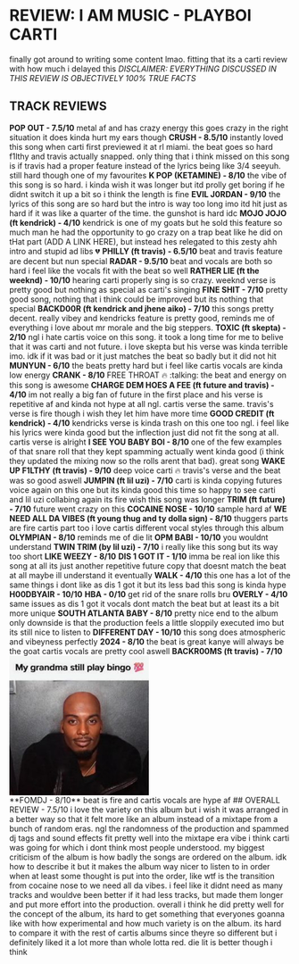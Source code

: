 # REVIEW: I AM MUSIC - PLAYBOI CARTI
finally got around to writing some content lmao. fitting that its a carti review with how much i delayed this
*DISCLAIMER: EVERYTHING DISCUSSED IN THIS REVIEW IS OBJECTIVELY 100%  TRUE FACTS*
## TRACK REVIEWS
**POP OUT - 7.5/10**
metal af and has crazy energy this goes crazy in the right situation
it does kinda hurt my ears though
**CRUSH - 8.5/10**
instantly loved this song when carti first previewed it at rl miami. the beat goes so hard f1lthy and travis actually snapped. only thing that i think missed on this song is if travis had a proper feature instead of the lyrics being like 3/4 seeyuh. still hard though one of my favourites
**K POP (KETAMINE) - 8/10**
the vibe of this song is so hard. i kinda wish it was longer but itd prolly get boring if he didnt switch it up a bit so i think the length is fine
**EVIL J0RDAN - 9/10**
the lyrics of this song are so hard but the intro is way too long imo itd hit just as hard if it was like a quarter of the time. the gunshot is hard idc
**MOJO JOJO (ft kendrick) - 4/10**
kendrick is one of my goats but he sold this feature so much man
he had the opportunity to go crazy on a trap beat like he did on tHat part (ADD A LINK HERE), but instead hes relegated to this zesty ahh intro and stupid ad libs :broken_heart:
**PHILLY (ft travis) - 6.5/10**
beat and travis feature are decent but nun special
**RADAR - 9.5/10**
beat and vocals are both so hard i feel like the vocals fit with the beat so well
**RATHER LIE (ft the weeknd) - 10/10**
hearing carti properly sing is so crazy. weeknd verse is pretty good but nothing as special as carti's singing
**FINE SHIT - 7/10**
pretty good song, nothing that i think could be improved but its nothing that special
**BACKD00R (ft kendrick and jhene aiko) - 7/10**
this songs pretty decent. really vibey and kendricks feature is pretty good, reminds me of everything i love about mr morale and the big steppers.
**TOXIC (ft skepta) - 2/10**
ngl i hate cartis voice on this song. it took a long time for me to belive that it was carti and not future.
i love skepta but his verse was kinda terrible imo. idk if it was bad or it just matches the beat so badly but it did not hit
**MUNYUN - 6/10** 
the beats pretty hard but i feel like cartis vocals are kinda low energy
**CRANK - 8/10**
FREE THROAT :fire: :talking:
the beat and energy on this song is awesome
**CHARGE DEM HOES A FEE (ft future and travis) - 4/10**
im not really a big fan of future in the first place and his verse is repetitive af and kinda not hype at all ngl. cartis verse the same.
travis's verse is fire though i wish they let him have more time
**GOOD CREDIT (ft kendrick) - 4/10**
kendricks verse is kinda trash on this one too ngl. i feel like his lyrics were kinda good but the inflection just did not fit the song at all. cartis verse is alright
**I SEE YOU BABY BOI - 8/10**
one of the few examples of that snare roll that they kept spamming actually went kinda good (i think they updated the mixing now so the rolls arent that bad). great song
**WAKE UP F1LTHY (ft travis) - 9/10**
deep voice carti :fire:
travis's verse and the beat was so good aswell
**JUMPIN (ft lil uzi) - 7/10**
carti is kinda copying futures voice again on this one but its kinda good this time
so happy to see carti and lil uzi collabing again its fire wish this song was longer
**TRIM (ft future) - 7/10**
future went crazy on this 
**COCAINE NOSE - 10/10**
sample hard af
**WE NEED ALL DA VIBES (ft young thug and ty dolla sign) - 8/10**
thuggers parts are fire
cartis part too i love cartis different vocal styles through this album
**OLYMPIAN - 8/10**
reminds me of die lit
**OPM BABI - 10/10**
you wouldnt understand
**TWIN TRIM (by lil uzi) - 7/10**
i really like this song but its way too short
**LIKE WEEZY - 8/10**
**DIS 1 GOT IT - 1/10**
imma be real ion like this song at all its just another repetitive future copy that doesnt match the beat at all
maybe ill understand it eventually
**WALK - 4/10**
this one has a lot of the same things i dont like as dis 1 got it but its less bad this song is kinda hype
**H00DBYAIR - 10/10**
**HBA - 0/10**
get rid of the snare rolls bru
**OVERLY - 4/10**
same issues as dis 1 got it
vocals dont match the beat but at least its a bit more unique
**SOUTH ATLANTA BABY - 8/10**
pretty nice end to the album
only downside is that the production feels a little sloppily executed imo but its still nice to listen to
**DIFFERENT DAY - 10/10**
this song does atmospheric and vibeyness perfectly
**2024 - 8/10**
the beat is great kanye will always be the goat
cartis vocals are pretty cool aswell
**BACKR00MS (ft travis) - 7/10**
<img src="images/my_grandma_still_play_bingo.jpg" style="width: 250px; float: left;"></img>
<div style="clear: both"></div>
**FOMDJ - 8/10**
beat is fire and cartis vocals are hype af
## OVERALL REVIEW - 7.5/10
i love the variety on this album but i wish it was arranged in a better way so that it felt more like an album instead of a mixtape from a bunch of random eras. ngl the randomness of the production and spammed dj tags and sound effects fit pretty well into the mixtape era vibe i think carti was going for which i dont think most people understood.
my biggest criticism of the album is how badly the songs are ordered on the album. idk how to describe it but it makes the album way nicer to listen to in order when at least some thought is put into the order, like wtf is the transition from cocaine nose to we need all da vibes.
i feel like it didnt need as many tracks and wouldve been better if it had less tracks, but made them longer and put more effort into the production.
overall i think he did pretty well for the concept of the album, its hard to get something that everyones goanna like with how experimental and how much variety is on the album. its hard to compare it with the rest of cartis albums since theyre so different but i definitely liked it a lot more than whole lotta red. die lit is better though i think